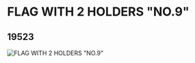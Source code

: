 # FLAG WITH 2 HOLDERS "NO.9"
## 19523
![FLAG WITH 2 HOLDERS "NO.9"](https://lc-www-live-s.legocdn.com/media/bricks/5/2/6100073.jpg)